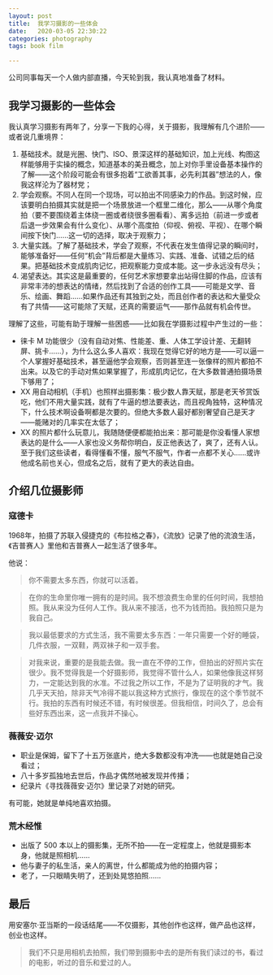 ```yaml
---
layout: post
title:  我学习摄影的一些体会
date:   2020-03-05 22:30:22
categories: photography
tags: book film

---
```


公司同事每天一个人做内部直播，今天轮到我，我认真地准备了材料。

## 我学习摄影的一些体会

我认真学习摄影有两年了，分享一下我的心得，关于摄影，我理解有几个进阶——或者说几重境界：

1. 基础技术。就是光圈、快门、ISO、景深这样的基础知识，加上光线、构图这样能够用于实操的概念，知道基本的美丑概念，加上对你手里设备基本操作的了解——这个阶段可能会有很多抱着“工欲善其事，必先利其器”想法的人，像我这样沦为了器材党；
2. 学会观察。不同人在同一个现场，可以拍出不同感染力的作品。到这时候，应该要明白拍摄其实就是把一个场景放进一个框里二维化，那么——从哪个角度拍（要不要围绕着主体绕一圈或者绕很多圈看看）、离多远拍（前进一步或者后退一步效果会有什么变化）、从哪个高度拍（仰视、俯视、平视）、在哪个瞬间按下快门……这一切的选择，取决于观察力；
3. 大量实践。了解了基础技术，学会了观察，不代表在发生值得记录的瞬间时，能够准备好——任何“机会”背后都是大量练习、实践、准备、试错之后的结果。把基础技术变成肌肉记忆，把观察能力变成本能。这一步永远没有尽头；
4. 渴望表达。其实这是最重要的，任何艺术家想要拿出站得住脚的作品，应该有非常丰沛的想表达的情绪，然后找到了合适的创作工具——可能是文学、音乐、绘画、舞蹈……如果作品还有其独到之处，而且创作者的表达和大量受众有了共情——这可能除了天赋，还真的需要运气——那作品就有机会传世。

理解了这些，可能有助于理解一些困惑——比如我在学摄影过程中产生过的一些：

- 徕卡 M 功能很少（没有自动对焦、性能差、重、人体工学设计差、无翻转屏、挑卡……），为什么这么多人喜欢：我现在觉得它好的地方是——可以逼一个人掌握好基础技术，甚至逼他学会观察，否则甚至连一张像样的照片都拍不出来。以及它的手动对焦如果掌握了，形成肌肉记忆，在大多数普通拍摄场景下够用了；
- XX 用自动相机（手机）也照样出摄影集：极少数人靠天赋，那是老天爷赏饭吃，他们不用大量实践，就有了牛逼的想法要表达，而且视角独特，这种情况下，什么技术啊设备啊都是次要的。但绝大多数人最好都别奢望自己是天才——能赌对的几率实在太低了；
- XX 的照片都什么玩意儿，我随随便便都能拍出来：那可能是你没看懂人家想表达的是什么——人家也没义务帮你明白，反正他表达了，爽了，还有人认。至于我们这些读者，看得懂看不懂，服气不服气，作者一点都不关心……或许他成名前也关心，但成名之后，就有了更大的表达自由。

## 介绍几位摄影师

### 寇德卡

1968年，拍摄了苏联入侵捷克的《布拉格之春》，《流放》记录了他的流浪生活，《吉普赛人》里他和吉普赛人一起生活了很多年。

他说：

> 你不需要太多东西，你就可以活着。

> 在你的生命里你唯一拥有的是时间。我不想浪费生命里的任何时间，我想拍照。我从来没为任何人工作。我从来不接活，也不为钱而拍。我拍照只是为我自己。

> 我以最低要求的方式生活，我不需要太多东西：一年只需要一个好的睡袋，几件衣服，一双鞋，两双袜子和一双手套。

> 对我来说，重要的是我能去做。我一直在不停的工作，但拍出的好照片实在很少。我不觉得我是一个好摄影师，我觉得不管什么人，如果他像我这样努力，一定能达到我的水准。不过我之所以工作，不是为了证明我的才气。我几乎天天拍，除非天气冷得不能以我这种方式旅行，像现在的这个季节就不行。我拍的东西有时候还不错，有时候很差。但我相信，时间久了，总会有些好东西出来，这一点我并不操心。

### 薇薇安·迈尔

- 职业是保姆，留下了十五万张底片，绝大多数都没有冲洗——也就是她自己没看过；
- 八十多岁孤独地去世后，作品才偶然地被发现并传播；
- 纪录片《寻找薇薇安·迈尔》里记录了对她的研究。

有可能，她就是单纯地喜欢拍摄。

### 荒木经惟

- 出版了 500 本以上的摄影集，无所不拍——在一定程度上，他就是摄影本身，他就是照相机……
- 他与妻子的私生活，亲人的离世，什么都能成为他的拍摄内容；
- 老了，一只眼睛失明了，还到处晃悠拍照……

## 最后

用安塞尔·亚当斯的一段话结尾——不仅摄影，其他创作也这样，做产品也这样，创业也这样。

> 我们不只是用相机去拍照，我们带到摄影中去的是所有我们读过的书，看过的电影，听过的音乐和爱过的人。
